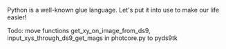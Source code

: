 Python is a well-known glue language. Let's put it into use to make our life easier!

Todo:
move functions get_xy_on_image_from_ds9, input_xys_through_ds9_get_mags in photcore.py to pyds9tk 

